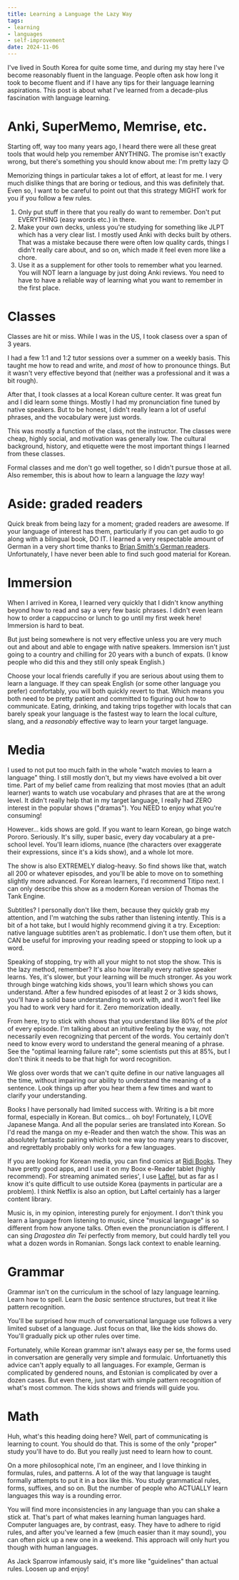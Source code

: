 ```yaml
---
title: Learning a Language the Lazy Way
tags:
- learning
- languages
- self-improvement
date: 2024-11-06
---
```


I've lived in South Korea for quite some time,
and during my stay here I've become reasonably fluent in the language.
People often ask how long it took to become fluent
and if I have any tips for their language learning aspirations.
This post is about what I've learned from a decade-plus fascination with language learning.

# Anki, SuperMemo, Memrise, etc.

Starting off, way too many years ago,
I heard there were all these great tools that would help you remember ANYTHING.
The promise isn't exactly wrong, but there's something you should know about me:
I'm pretty lazy 😉

Memorizing things in particular takes a lot of effort, at least for me.
I very much dislike things that are boring or tedious,
and this was definitely that.
Even so, I want to be careful to point out that this strategy MIGHT
work for you if you follow a few rules.

1. Only put stuff in there that you really do want to remember.
   Don't put EVERYTHING (easy words etc.) in there.
2. Make your own decks, unless you're studying for something like JLPT which has a very clear list.
   I mostly used Anki with decks built by others.
   That was a mistake because there were often low quality cards,
   things I didn't really care about, and so on,
   which made it feel even more like a chore.
3. Use it as a supplement for other tools to remember what you learned.
   You will NOT learn a language by just doing Anki reviews.
   You need to have to have a reliable way of learning what you want to remember in the first place.


# Classes

Classes are hit or miss.
While I was in the US, I took clasess over a span of 3 years.

I had a few 1:1 and 1:2 tutor sessions over a summer on a weekly basis.
This taught me how to read and write,
and *most* of how to pronounce things.
But it wasn't very effective beyond that (neither was a professional and it was a bit rough).

After that, I took classes at a local Korean culture center.
It was great fun and I did learn some things.
Mostly I had my pronunciation fine tuned by native speakers.
But to be honest, I didn't really learn a lot of useful phrases,
and the vocabulary were just words.

This was mostly a function of the class, not the instructor.
The classes were cheap, highly social, and motivation was generally low.
The cultural background, history, and etiquette were the most important things
I learned from these classes.

Formal classes and me don't go well together, so I didn't pursue those at all.
Also remember, this is about how to learn a language the *lazy* way!

# Aside: graded readers

Quick break from being lazy for a moment; graded readers are awesome.
If your language of interest has them,
particularly if you can get audio to go along with a bilingual book,
DO IT.
I learned a very respectable amount of German in a very short time
thanks to [Brian Smith's German readers](https://www.briansmith.de/books.php).
Unfortunately, I have never been able to find such good material for Korean.

# Immersion

When I arrived in Korea, I learned very quickly that I didn't know anything
beyond how to read and say a very few basic phrases.
I didn't even learn how to order a cappuccino or lunch to go
until my first week here!
Immersion is hard to beat.

But just being somewhere is not very effective unless you are very much out and about
and able to engage with native speakers.
Immersion isn't just going to a country and chilling for 20 years with a bunch of expats.
(I know people who did this and they still only speak English.)

Choose your local friends carefully if you are serious about using them to learn a language.
If they can speak English (or some other language you prefer) comfortably,
you will both quickly revert to that.
Which means you both need to be pretty patient and committed to figuring out how to communicate.
Eating, drinking, and taking trips together with locals that can barely speak your language
is the fastest way to learn the local culture, slang,
and a *reasonably* effective way to learn your target language.

# Media

I used to not put too much faith in the whole "watch movies to learn a language" thing.
I still mostly don't, but my views have evolved a bit over time.
Part of my belief came from realizing that most movies (that an adult learner) wants to watch
use vocabulary and phrases that are at the wrong level.
It didn't really help that in my target language,
I really had ZERO interest in the popular shows ("dramas").
You NEED to enjoy what you're consuming!

However... kids shows are gold.
If you want to learn Korean, go binge watch Pororo.
Seriously.
It's silly, super basic, every day vocabulary
at a pre-school level.
You'll learn idioms, nuance (the characters over exaggerate their expressions, since it's a kids show),
and a whole lot more.

The show is also EXTREMELY dialog-heavy.
So find shows like that, watch all 200 or whatever episodes,
and you'll be able to move on to something slightly more advanced.
For Korean learners, I'd recommend Titipo next.
I can only describe this show as a modern Korean version of Thomas the Tank Engine.

Subtitles?
I personally don't like them, because they quickly grab my attention,
and I'm watching the subs rather than listening intently.
This is a bit of a hot take, but I would highly recommend giving it a try.
Exception: native language subtitles aren't as problematic.
I don't use them often,
but it CAN be useful for improving your reading speed or stopping to look up a word.

Speaking of stopping, try with all your might to not stop the show.
This is the lazy method, remember?
It's also how literally every native speaker learns.
Yes, it's slower, but your learning will be much stronger.
As you work through binge watching kids shows,
you'll learn which shows you can understand.
After a few hundred episodes of at least 2 or 3 kids shows,
you'll have a solid base understanding to work with,
and it won't feel like you had to work very hard for it.
Zero memorization ideally.

From here, try to stick with shows that you understand like 80% of the *plot* of every episode.
I'm talking about an intuitive feeling by the way,
not necessarily even recognizing that percent of the words.
You certainly don't need to know every word to understand the general meaning of a phrase.
See the "optimal learning failure rate";
some scientists put this at 85%,
but I don't think it needs to be that high for word recognition.

We gloss over words that we can't quite define in our native languages all the time,
without impairing our ability to understand the meaning of a sentence.
Look things up after you hear them a few times and want to clarify your understanding.

Books I have personally had limited success with.
Writing is a bit more formal, especially in Korean.
But comics... oh boy!
Fortunately, I LOVE Japanese Manga.
And all the popular series are translated into Korean.
So I'd read the manga on my e-Reader
and then watch the show.
This was an absolutely fantastic pairing which took me way too many years to discover,
and regrettably probably only works for a few languages.

If you are looking for Korean media,
you can find comics at [Ridi Books](https://ridibooks.com/comics/ebook).
They have pretty good apps,
and I use it on my Boox e-Reader tablet (highly recommend).
For streaming animated series',
I use [Laftel](https://laftel.net/),
but as far as I know it's quite difficult to use outside Korea (payments in particular are a problem).
I think Netflix is also an option,
but Laftel certainly has a larger content library.

Music is, in my opinion, interesting purely for enjoyment.
I don't think you learn a language from listening to music,
since "musical language" is so different from how anyone talks.
Often even the pronunciation is different.
I can sing _Dragostea din Tei_ perfectly from memory,
but could hardly tell you what a dozen words in Romanian.
Songs lack context to enable learning.

# Grammar

Grammar isn't on the curriculum in the school of lazy language learning.
Learn how to spell.
Learn the *basic* sentence structures,
but treat it like pattern recognition.

You'll be surprised how much of conversational language use
follows a very limited subset of a language.
Just focus on that, like the kids shows do.
You'll gradually pick up other rules over time.

Fortunately, while Korean grammar isn't always easy per se,
the forms used in conversation are generally very simple and formulaic.
Unfortuanetly this advice can't apply equally to all languages.
For example, German is complicated by gendered nouns,
and Estonian is complicated by over a dozen cases.
But even there, just start with simple pattern recognition of what's most common.
The kids shows and friends will guide you.

# Math

Huh, what's this heading doing here?
Well, part of communicating is learning to count.
You should do that.
This is some of the only "proper" study you'll have to do.
But you really just need to learn how to count.

On a more philosophical note,
I'm an engineer, and I love thinking in formulas, rules, and patterns.
A lot of the way that language is taught formally
attempts to put it in a box like this.
You study grammatical rules, forms, suffixes, and so on.
But the number of people who ACTUALLY learn languages this way is a rounding error.

You will find more inconsistencies in any language than you can shake a stick at.
That's part of what makes learning human languages hard.
Computer languages are, by contrast, easy.
They have to adhere to rigid rules,
and after you've learned a few (much easier than it may sound),
you can often pick up a new one in a weekend.
This approach will only hurt you though with human languages.

As Jack Sparrow infamously said,
it's more like "guidelines" than actual rules.
Loosen up and enjoy!
